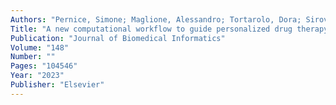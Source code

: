 ```yaml
---
Authors: "Pernice, Simone; Maglione, Alessandro; Tortarolo, Dora; Sirovich, Roberta; Clerico, Marinella; Rolla, Simona; Beccuti, Marco; Cordero, Francesca;"
Title: "A new computational workflow to guide personalized drug therapy"
Publication: "Journal of Biomedical Informatics"
Volume: "148"
Number: ""
Pages: "104546"
Year: "2023"
Publisher: "Elsevier"
---
```

